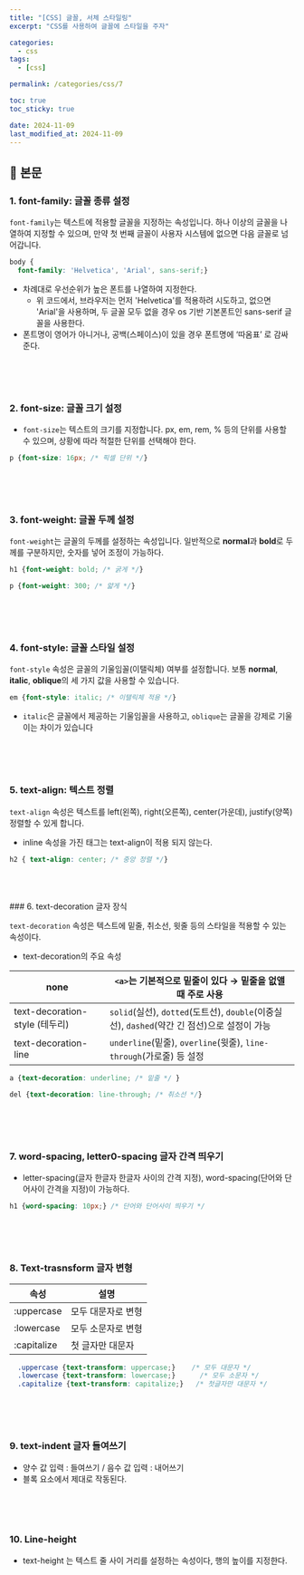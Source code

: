```yaml
---
title: "[CSS] 글꼴, 서체 스타일링"
excerpt: "CSS를 사용하여 글꼴에 스타일을 주자"

categories:
  - css
tags:
  - [css]

permalink: /categories/css/7

toc: true
toc_sticky: true

date: 2024-11-09
last_modified_at: 2024-11-09
---
```


## 🦥 본문



### 1. **font-family**: 글꼴 종류 설정

`font-family`는 텍스트에 적용할 글꼴을 지정하는 속성입니다. 하나 이상의 글꼴을 나열하여 지정할 수 있으며, 만약 첫 번째 글꼴이 사용자 시스템에 없으면 다음 글꼴로 넘어갑니다. 
<br>
```css
body {
  font-family: 'Helvetica', 'Arial', sans-serif;}

```
- 차례대로 우선순위가 높은 폰트를 나열하여 지정한다.
    - 위 코드에서, 브라우저는 먼저 'Helvetica'를 적용하려 시도하고, 없으면 'Arial'을 사용하며, 두 글꼴 모두 없을 경우 os 기반 기본폰트인 sans-serif 글꼴을 사용한다.
- 폰트명이 영어가 아니거나, 공백(스페이스)이 있을 경우 폰트명에 ‘따옴표’ 로 감싸준다.

<br>
<br>
<br>

### 2. **font-size**: 글꼴 크기 설정

- `font-size`는 텍스트의 크기를 지정합니다. px, em, rem, % 등의 단위를 사용할 수 있으며, 상황에 따라 적절한 단위를 선택해야 한다.

```css
p {font-size: 16px; /* 픽셀 단위 */}
```
<br>
<br>
<br>

### 3. **font-weight**: 글꼴 두께 설정

`font-weight`는 글꼴의 두께를 설정하는 속성입니다. 일반적으로 **normal**과 **bold**로 두께를 구분하지만, 숫자를 넣어 조정이 가능하다.

```css
h1 {font-weight: bold; /* 굵게 */}

p {font-weight: 300; /* 얇게 */}

```
<br>
<br>
<br>

### 4. **font-style**: 글꼴 스타일 설정

`font-style` 속성은 글꼴의 기울임꼴(이탤릭체) 여부를 설정합니다. 보통 **normal**, **italic**, **oblique**의 세 가지 값을 사용할 수 있습니다.

```css
em {font-style: italic; /* 이탤릭체 적용 */}
```

- `italic`은 글꼴에서 제공하는 기울임꼴을 사용하고, `oblique`는 글꼴을 강제로 기울이는 차이가 있습니다

<br>
<br>
<br>

### 5. **text-align**: 텍스트 정렬

`text-align` 속성은 텍스트를 left(왼쪽),  right(오른쪽), center(가운데), justify(양쪽) 정렬할 수 있게 합니다.

- inline 속성을 가진 태그는 text-align이 적용 되지 않는다.

```css
h2 { text-align: center; /* 중앙 정렬 */}
```
<br>
<br>
<br>
### 6. text-decoration  글자 장식

`text-decoration` 속성은 텍스트에 밑줄, 취소선, 윗줄 등의 스타일을 적용할 수 있는 속성이다. 

- text-decoration의 주요 속성
    
    
| none                    | `<a>`는 기본적으로 밑줄이 있다 → 밑줄을 없앨 때 주로 사용 |
|-------------------------|------------------------------------------------------|
| text-decoration-style (테두리) | `solid`(실선), `dotted`(도트선), `double`(이중실선), `dashed`(약간 긴 점선)으로 설정이 가능 |
| text-decoration-line    | `underline`(밑줄), `overline`(윗줄), `line-through`(가로줄) 등 설정 |

```css
a {text-decoration: underline; /* 밑줄 */ }

del {text-decoration: line-through; /* 취소선 */}
```
<br>
<br>
<br>

### 7. word-spacing, letter0-spacing 글자 간격 띄우기

- letter-spacing(글자 한글자 한글자 사이의 간격 지정), word-spacing(단어와 단어사이 간격을 지정)이 가능하다.

```css
h1 {word-spacing: 10px;} /* 단어와 단어사이 띄우기 */
```
<br>
<br>
<br>

### 8. Text-trasnsform 글자 변형
    
| 속성        | 설명             |    
|------------|-------------------|  
| :uppercase | 모두 대문자로 변형 |
| :lowercase | 모두 소문자로 변형 |
| :capitalize| 첫 글자만 대문자   |


```css
  .uppercase {text-transform: uppercase;}    /* 모두 대문자 */
  .lowercase {text-transform: lowercase;}      /* 모두 소문자 */
  .capitalize {text-transform: capitalize;}   /* 첫글자만 대문자 */ 
```
<br>
<br>
<br>

### 9. text-indent 글자 들여쓰기

- 양수 값 입력 : 들여쓰기 / 음수 값 입력 : 내어쓰기
- 블록 요소에서 제대로 작동된다.
<br>
<br>
<br>

### 10. Line-height

- text-height 는 텍스트 줄 사이 거리를 설정하는 속성이다, 행의 높이를 지정한다.